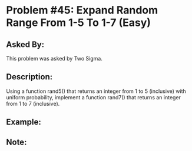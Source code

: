 # Problem #45: Expand Random Range From 1-5 To 1-7 (Easy)

## Asked By:

This problem was asked by Two Sigma.

## Description:
 
Using a function rand5() that returns an integer from 1 to 5 (inclusive) with uniform probability, implement a function rand7() that returns an integer from 1 to 7 (inclusive).

## Example:



## Note:
